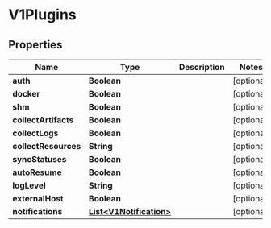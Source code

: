 

# V1Plugins

## Properties

Name | Type | Description | Notes
------------ | ------------- | ------------- | -------------
**auth** | **Boolean** |  |  [optional]
**docker** | **Boolean** |  |  [optional]
**shm** | **Boolean** |  |  [optional]
**collectArtifacts** | **Boolean** |  |  [optional]
**collectLogs** | **Boolean** |  |  [optional]
**collectResources** | **String** |  |  [optional]
**syncStatuses** | **Boolean** |  |  [optional]
**autoResume** | **Boolean** |  |  [optional]
**logLevel** | **String** |  |  [optional]
**externalHost** | **Boolean** |  |  [optional]
**notifications** | [**List&lt;V1Notification&gt;**](V1Notification.md) |  |  [optional]



